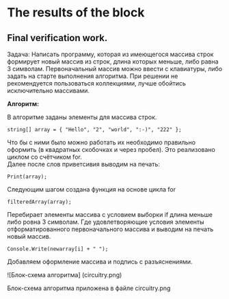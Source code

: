 # The results of the block
## Final verification work.

Задача: Написать программу, которая из имеющегося массива строк формирует новый массив из строк, длина которых меньше, либо равна 3 символам. Первоначальный массив можно ввести с клавиатуры, либо задать на старте выполнения алгоритма. При решении не рекомендуется пользоваться коллекциями, лучше обойтись исключительно массивами.

**Алгоритм:**

В алгоритме заданы элементы для массива строк. 

    string[] array = { "Hello", "2", "world", ":-)", "222" };

Что бы с ними было можно работать их необходимо правильно оформить (в квадратных скобочках и через пробел). Это реализовано циклом со счётчиком for.  
Далее после слов приветсивия выводим на печать:

    Print(array);

Следующим шагом создана функция на основе цикла for

    filteredArray(array); 

Перебирает элементы массива с условием выборки if длина меньше либо ровна 3 символам. Где удовлетворяющие условия элементы отформатированного первоначального массива и выводим на печать новый массив. 

    Console.Write(newarray[i] + " ");
 
Добавляем оформление массива и подпись с разъяснениями. 

![Блок-схема алгоритма] (circuitry.png)  

Блок-схема алгоритма приложена в файле circuitry.png
